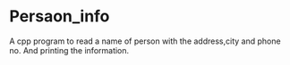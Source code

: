 # Persaon_info
A cpp program to read a name of person with the address,city and phone no. And printing the information.
